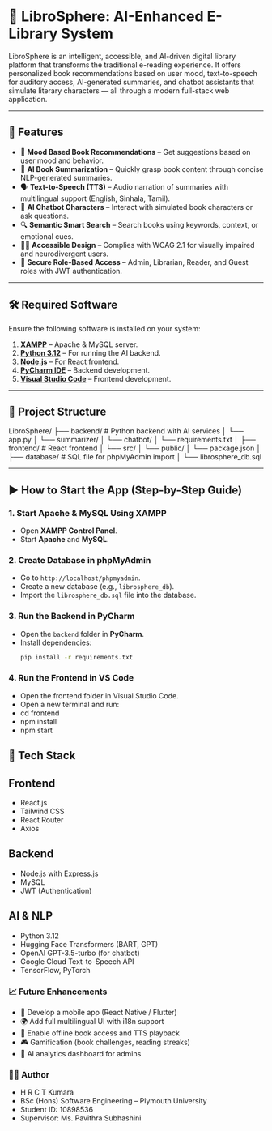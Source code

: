 # 📘 LibroSphere: AI-Enhanced E-Library System

LibroSphere is an intelligent, accessible, and AI-driven digital library platform that transforms the traditional e-reading experience. It offers personalized book recommendations based on user mood, text-to-speech for auditory access, AI-generated summaries, and chatbot assistants that simulate literary characters — all through a modern full-stack web application.

---

## 🌟 Features

- 📖 **Mood Based Book Recommendations** – Get suggestions based on user mood and behavior.
- 📝 **AI Book Summarization** – Quickly grasp book content through concise NLP-generated summaries.
- 🗣️ **Text-to-Speech (TTS)** – Audio narration of summaries with multilingual support (English, Sinhala, Tamil).
- 🤖 **AI Chatbot Characters** – Interact with simulated book characters or ask questions.
- 🔍 **Semantic Smart Search** – Search books using keywords, context, or emotional cues.
- 🧑‍🦯 **Accessible Design** – Complies with WCAG 2.1 for visually impaired and neurodivergent users.
- 🔐 **Secure Role-Based Access** – Admin, Librarian, Reader, and Guest roles with JWT authentication.

---

## 🛠️ Required Software

Ensure the following software is installed on your system:

1. **[XAMPP](https://www.apachefriends.org/index.html)** – Apache & MySQL server.
2. **[Python 3.12](https://www.python.org/downloads/release/python-3120/)** – For running the AI backend.
3. **[Node.js](https://nodejs.org/)** – For React frontend.
4. **[PyCharm IDE](https://www.jetbrains.com/pycharm/)** – Backend development.
5. **[Visual Studio Code](https://code.visualstudio.com/)** – Frontend development.

---

## 📂 Project Structure
LibroSphere/
├── backend/ # Python backend with AI services
│ └── app.py
│ └── summarizer/
│ └── chatbot/
│ └── requirements.txt
│
├── frontend/ # React frontend
│ └── src/
│ └── public/
│ └── package.json
│
├── database/ # SQL file for phpMyAdmin import
│ └── librosphere_db.sql


---

## ▶️ How to Start the App (Step-by-Step Guide)

### 1. Start Apache & MySQL Using XAMPP
- Open **XAMPP Control Panel**.
- Start **Apache** and **MySQL**.

### 2. Create Database in phpMyAdmin
- Go to `http://localhost/phpmyadmin`.
- Create a new database (e.g., `librosphere_db`).
- Import the `librosphere_db.sql` file into the database.

### 3. Run the Backend in PyCharm
- Open the `backend` folder in **PyCharm**.
- Install dependencies:
  ```bash
  pip install -r requirements.txt

### 4. Run the Frontend in VS Code
- Open the frontend folder in Visual Studio Code.
- Open a new terminal and run:
- cd frontend
- npm install
- npm start

## 🔧 Tech Stack
## Frontend
- React.js
- Tailwind CSS
- React Router
- Axios

## Backend
- Node.js with Express.js
- MySQL
- JWT (Authentication)

## AI & NLP
- Python 3.12
- Hugging Face Transformers (BART, GPT)
- OpenAI GPT-3.5-turbo (for chatbot)
- Google Cloud Text-to-Speech API
- TensorFlow, PyTorch

### 📈 Future Enhancements
- 📱 Develop a mobile app (React Native / Flutter)
- 🌍 Add full multilingual UI with i18n support
- 📶 Enable offline book access and TTS playback
- 🎮 Gamification (book challenges, reading streaks)
- 🧠 AI analytics dashboard for admins

### 👨‍💻 Author
- H R C T Kumara
- BSc (Hons) Software Engineering – Plymouth University
- Student ID: 10898536
- Supervisor: Ms. Pavithra Subhashini



